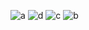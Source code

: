 ![a](https://github.com/Hanif7586/Login-registration-Volley/assets/64450831/592edc18-6414-4a26-811a-9d3445926ce8)
![d](https://github.com/Hanif7586/Login-registration-Volley/assets/64450831/121c7c08-2b62-4ec3-9e5f-fbc4ceeba242)
![c](https://github.com/Hanif7586/Login-registration-Volley/assets/64450831/35ab7063-2f90-49e1-82c3-99a32fd60624)
![b](https://github.com/Hanif7586/Login-registration-Volley/assets/64450831/502bf312-7aec-464c-beb5-88d2f2cfb3ec)
